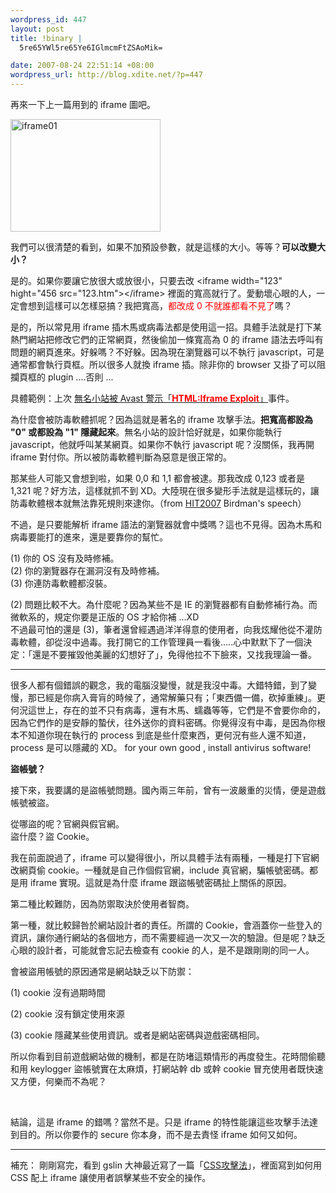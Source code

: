 ```yaml
--- 
wordpress_id: 447
layout: post
title: !binary |
  5re65YWl5re65Ye6IGlmcmFtZSAoMik=

date: 2007-08-24 22:51:14 +08:00
wordpress_url: http://blog.xdite.net/?p=447
---
```

<p>再來一下上一篇用到的 iframe 圖吧。</p>
<p><a href="http://www.flickr.com/photos/14765209@N00/1221356930/" title="相片分享"><img width="240" alt="iframe01" height="180" src="http://farm2.static.flickr.com/1149/1221356930_5ff446cf2b_m.jpg"/></a></p>
<p>我們可以很清楚的看到，如果不加預設參數，就是這樣的大小。等等？<strong>可以改變大小？</strong></p>
<p>是的。如果你要讓它放很大或放很小，只要去改 &lt;iframe width="123" hight="456 src="123.htm"&gt;&lt;/iframe&gt; 裡面的寬高就行了。愛動壞心眼的人，一定會想到這樣可以怎樣惡搞？我把寬高，<span style="COLOR: #ff0000">都改成 0 不就誰都看不見了</span>嗎？</p>
<p>是的，所以常見用 iframe 插木馬或病毒法都是使用這一招。具體手法就是打下某熱門網站把修改它們的正常網頁，然後偷加一條寬高為 0 的 iframe 語法去呼叫有問題的網頁進來。好躲嗎？不好躲。因為現在瀏覽器可以不執行 javascript，可是通常都會執行頁框。所以很多人就換 iframe 插。除非你的 browser 又掛了可以阻攔頁框的 plugin ....否則 ...</p>
<p>具體範例：上次 <a href="http://blog.xdite.net/?p=422">無名小站被 Avast 警示「<span style="COLOR: #ff0000"><strong>HTML:Iframe Exploit</strong></span>」</a>事件。</p>
<p>為什麼會被防毒軟體抓呢？因為這就是著名的 iframe 攻擊手法。<strong>把寬高都設為 "0" 或都設為 "1" 隱藏起來</strong>。無名小站的設計恰好就是，如果你能執行 javascript，他就呼叫某某網頁。如果你不執行 javascript 呢？沒關係，我再開 iframe 對付你。所以被防毒軟體判斷為惡意是很正常的。</p>
<p>那某些人可能又會想到啦，如果 0,0 和 1,1 都會被逮。那我改成 0,123 或者是 1,321 呢？好方法，這樣就抓不到 XD。大陸現在很多變形手法就是這樣玩的，讓防毒軟體根本就無法靠死規則來逮你。（from <a href="http://hitcon.org/hit2007">HIT2007</a> Birdman's speech）</p>
<p>不過，是只要能解析 iframe 語法的瀏覽器就會中獎嗎？這也不見得。因為木馬和病毒要能打的進來，還是要靠你的幫忙。</p>
<p>(1) 你的 OS 沒有及時修補。<br/>(2) 你的瀏覽器存在漏洞沒有及時修補。<br/>(3) 你連防毒軟體都沒裝。</p>
<p>(2) 問題比較不大。為什麼呢？因為某些不是 IE 的瀏覽器都有自動修補行為。而微軟系的，規定你要是正版的 OS 才給你補 ...XD<br/>不過最可怕的還是 (3)，筆者還曾經遇過洋洋得意的使用者，向我炫耀他從不灌防毒軟體，卻從沒中過毒。我打開它的工作管理員一看後.....心中默默下了一個決定：「還是不要摧毀他美麗的幻想好了」，免得他拉不下臉來，又找我理論一番。</p>

---

<p>很多人都有個錯誤的觀念，我的電腦沒變慢，就是我沒中毒。大錯特錯，到了變慢，那已經是你病入膏肓的時候了，通常解藥只有；「東西備一備，砍掉重練」。更何況這世上，存在的並不只有病毒，還有木馬、蠕蟲等等，它們是不會要你命的，因為它們作的是安靜的蟄伏，往外送你的資料密碼。你覺得沒有中毒，是因為你根本不知道你現在執行的 process 到底是些什麼東西，更何況有些人還不知道，process 是可以隱藏的 XD。 for your own good , install antivirus software!</p>
<p><strong>盜帳號？</strong></p>
<p>接下來，我要講的是盜帳號問題。國內兩三年前，曾有一波嚴重的災情，便是遊戲帳號被盜。</p>
<p>從哪盜的呢？官網與假官網。<br/>盜什麼？盜 Cookie。</p>
<p>我在前面說過了，iframe 可以變得很小，所以具體手法有兩種，一種是打下官網改網頁偷 cookie。一種就是自己作個假官網，include 真官網，騙帳號密碼。都是用 iframe 實現。這就是為什麼 iframe 跟盜帳號密碼扯上關係的原因。</p>
<p>第二種比較難防，因為防禦取決於使用者智商。</p>
<p>第一種，就比較歸咎於網站設計者的責任。所謂的 Cookie，會涵蓋你一些登入的資訊，讓你通行網站的各個地方，而不需要經過一次又一次的驗證。但是呢？缺乏心眼的設計者，可能就會忘記去檢查有 cookie 的人，是不是跟剛剛的同一人。</p>
<p>會被盜用帳號的原因通常是網站缺乏以下防禦：</p>
<p>(1) cookie 沒有過期時間</p>
<p>(2) cookie 沒有鎖定使用來源</p>
<p>(3) cookie 隱藏某些使用資訊。或者是網站密碼與遊戲密碼相同。</p>
<p>所以你看到目前遊戲網站做的機制，都是在防堵這類情形的再度發生。花時間偷聽和用 keylogger 盜帳號實在太麻煩，打網站幹 db 或幹 cookie 冒充使用者既快速又方便，何樂而不為呢？</p>
<br/><p>結論，這是 iframe 的錯嗎？當然不是。只是 iframe 的特性能讓這些攻擊手法達到目的。所以你要作的 secure 你本身，而不是去責怪 iframe 如何又如何。</p>

---
補充：
剛剛寫完，看到 gslin 大神最近寫了一篇「<a href="http://blog.gslin.org/archives/2007/08/24/1283/">CSS攻擊法</a>」，裡面寫到如何用 CSS 配上 iframe 讓使用者誤擊某些不安全的操作。
